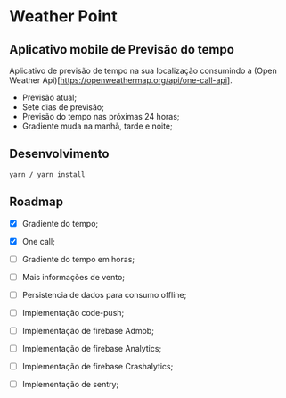# Weather Point
Aplicativo mobile de Previsão do tempo
---

Aplicativo de previsão de tempo na sua localização consumindo a (Open Weather Api)[https://openweathermap.org/api/one-call-api].

- Previsão atual;
- Sete dias de previsão;
- Previsão do tempo nas próximas 24 horas;
- Gradiente muda na manhã, tarde e noite;

Desenvolvimento
---

```
yarn / yarn install
```

Roadmap
---
- [x] Gradiente do tempo;
- [x] One call;
- [ ] Gradiente do tempo em horas;
- [ ] Mais informações de vento;
- [ ] Persistencia de dados para consumo offline;
- [ ] Implementação code-push;
- [ ] Implementação de firebase Admob;
- [ ] Implementação de firebase Analytics;
- [ ] Implementação de firebase Crashalytics;
- [ ] Implementação de sentry;

